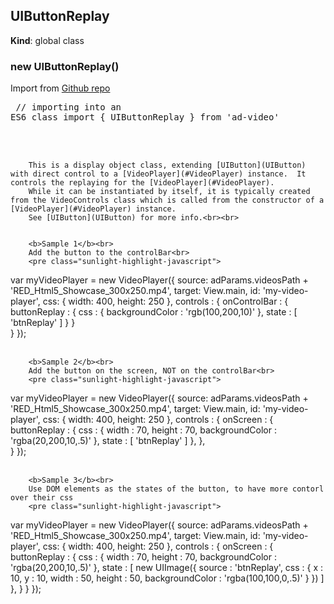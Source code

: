 <a name="UIButtonReplay"></a>

## UIButtonReplay
**Kind**: global class  
<a name="new_UIButtonReplay_new"></a>

### new UIButtonReplay()
Import from <a href="https://github.com/ff0000-ad-tech/ad-video">Github repo</a>
		<br>
		<pre class="sunlight-highlight-javascript">
// importing into an ES6 class
import { UIButtonReplay } from 'ad-video'
</pre>
		<br><br>
		
		This is a display object class, extending [UIButton](UIButton) with direct control to a [VideoPlayer](#VideoPlayer) instance.  It controls the replaying for the [VideoPlayer](#VideoPlayer). 
		While it can be instantiated by itself, it is typically created from the VideoControls class which is called from the constructor of a [VideoPlayer](#VideoPlayer) instance. 
		See [UIButton](UIButton) for more info.<br><br>

	
		<b>Sample 1</b><br>
		Add the button to the controlBar<br>
		<pre class="sunlight-highlight-javascript">
var myVideoPlayer = new VideoPlayer({
	source: adParams.videosPath + 'RED_Html5_Showcase_300x250.mp4',
	target: View.main,
	id: 'my-video-player',
	css: {
		width: 400,
		height: 250
	},
	controls : {
		onControlBar : {
			buttonReplay : {
				css : {
					backgroundColor : 'rgb(100,200,10)'
				},
				state : [ 'btnReplay' ]
			}
		}	
	}
});
</pre>
		<br><br>


		<b>Sample 2</b><br>
		Add the button on the screen, NOT on the controlBar<br>
		<pre class="sunlight-highlight-javascript">
var myVideoPlayer = new VideoPlayer({
	source: adParams.videosPath + 'RED_Html5_Showcase_300x250.mp4',
	target: View.main,
	id: 'my-video-player',
	css: {
		width: 400,
		height: 250
	},
	controls : {
		onScreen : {
			buttonReplay : {
				css : {
					width : 70,
					height : 70,
					backgroundColor : 'rgba(20,200,10,.5)'
				},
				state : [ 'btnReplay' ]
			},
		},	
	}
});
</pre>
		<br><br>


		<b>Sample 3</b><br>
		Use DOM elements as the states of the button, to have more contorl over their css
		<pre class="sunlight-highlight-javascript">
var myVideoPlayer = new VideoPlayer({
	source: adParams.videosPath + 'RED_Html5_Showcase_300x250.mp4',
	target: View.main,
	id: 'my-video-player',
	css: {
		width: 400,
		height: 250
	},
	controls : {
		onScreen : {
			buttonReplay : {
				css : {
					width : 70,
					height : 70,
					backgroundColor : 'rgba(20,200,10,.5)'
				},
				state : [ 
					new UIImage({
						source : 'btnReplay',
						css : {
							x : 10,
							y : 10,
							width : 50,
							height : 50,
							backgroundColor : 'rgba(100,100,0,.5)'
						}
					})
				]
			},
		}
	}
});
</pre>

